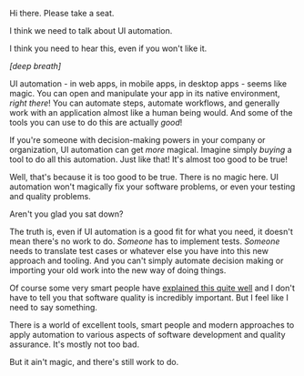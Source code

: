 Hi there. Please take a seat. 

I think we need to talk about UI automation. 

I think you need to hear this, even if you won't like it. 

_[deep breath]_

UI automation - in web apps, in mobile apps, in desktop apps - seems like magic. You can open and manipulate your app in its native environment, _right there_! You can automate steps, automate workflows, and generally work with an application almost like a human being would. And some of the tools you can use to do this are actually _good_! 

If you're someone with decision-making powers in your company or organization, UI automation can get _more_ magical. Imagine simply _buying_ a tool to do all this automation. Just like that! It's almost too good to be true!

Well, that's because it is too good to be true. There is no magic here. UI automation won't magically fix your software problems, or even your testing and quality problems.

Aren't you glad you sat down?

The truth is, even if UI automation is a good fit for what you need, it doesn't mean there's no work to do. _Someone_ has to implement tests. _Someone_ needs to translate test cases or whatever else you have into this new approach and tooling. And you can't simply automate decision making or importing your old work into the new way of doing things. 

Of course some very smart people have [explained this quite well](https://www.youtube.com/watch?v=U5FzPgpMiqk) and I don't have to tell you that software quality is incredibly important. But I feel like I need to say something. 

There is a world of excellent tools, smart people and modern approaches to apply automation to various aspects of software development and quality assurance. It's mostly not too bad.

But it ain't magic, and there's still work to do.